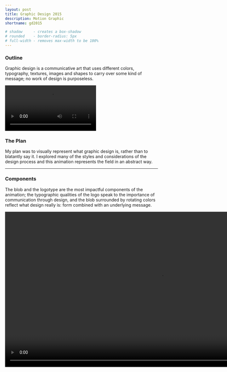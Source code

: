 ```yaml
---
layout: post
title: Graphic Design 2015
description: Motion Graphic
shortname: gd2015

# shadow 	 - creates a box-shadow
# rounded 	 - border-radius: 5px
# full-width - removes max-width to be 100%
---
```


### Outline
Graphic design is a communicative art that uses different colors, typography, textures, images and shapes to carry over some kind of message; no work of design is purposeless.

<video class="shadow" controls preload="metadata">
	<source src="/assets/case-studies/{{ page.shortname }}/{{ page.shortname }}_video.webm" type="video/webm">
	<source src="/assets/case-studies/{{ page.shortname }}/{{ page.shortname }}_video.mp4" type="video/mp4">
	<source src="/assets/case-studies/{{ page.shortname }}/{{ page.shortname }}_video.ogv" type="video/ogg">
	<p>Your browser does not support the video tag.</p>
</video>

### The Plan
My plan was to visually represent what graphic design is, rather than to blatantly say it. I explored many of the styles and considerations of the design process and this animation represents the field in an abstract way.

---

### Components
The blob and the logotype are the most impactful components of the animation; the typographic qualities of the logo speak to the importance of communication through design, and the blob surrounded by rotating colors reflect what design really is: form combined with an underlying message.

<video crossorigin="anonymous" preload="metadata" loop autoplay tabindex="0" style="margin: 0;" width="1024">
	<source src="/assets/case-studies/{{ page.shortname }}/{{ page.shortname }}_components.webm" type="video/webm">
	<source src="/assets/case-studies/{{ page.shortname }}/{{ page.shortname }}_components.mp4" type="video/mp4">
	<p>Your browser does not support the video tag.</p>
</video>